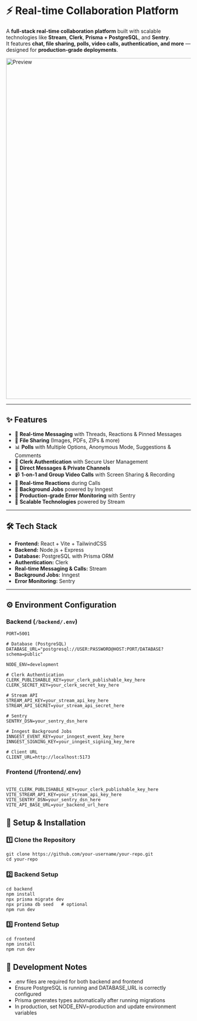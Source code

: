 # ⚡ Real-time Collaboration Platform

A **full-stack real-time collaboration platform** built with scalable technologies like **Stream**, **Clerk**, **Prisma + PostgreSQL**, and **Sentry**.  
It features **chat, file sharing, polls, video calls, authentication, and more** — designed for **production-grade deployments**.

<img width="1601" height="928" alt="Preview" src="https://github.com/user-attachments/assets/603d599b-55bd-4dcf-aa41-643d387f182d" />

---

## ✨ Features
- 💬 **Real-time Messaging** with Threads, Reactions & Pinned Messages  
- 📂 **File Sharing** (Images, PDFs, ZIPs & more)  
- 📊 **Polls** with Multiple Options, Anonymous Mode, Suggestions & Comments  
- 🔐 **Clerk Authentication** with Secure User Management  
- 📨 **Direct Messages & Private Channels**  
- 📹 **1-on-1 and Group Video Calls** with Screen Sharing & Recording  
- 🎉 **Real-time Reactions** during Calls  
- 🔧 **Background Jobs** powered by Inngest  
- 🚨 **Production-grade Error Monitoring** with Sentry  
- 🎯 **Scalable Technologies** powered by Stream  

---

## 🛠 Tech Stack
- **Frontend:** React + Vite + TailwindCSS  
- **Backend:** Node.js + Express  
- **Database:** PostgreSQL with Prisma ORM  
- **Authentication:** Clerk  
- **Real-time Messaging & Calls:** Stream  
- **Background Jobs:** Inngest  
- **Error Monitoring:** Sentry  

---

## ⚙️ Environment Configuration

### Backend (`/backend/.env`)
```env
PORT=5001

# Database (PostgreSQL)
DATABASE_URL="postgresql://USER:PASSWORD@HOST:PORT/DATABASE?schema=public"

NODE_ENV=development

# Clerk Authentication
CLERK_PUBLISHABLE_KEY=your_clerk_publishable_key_here
CLERK_SECRET_KEY=your_clerk_secret_key_here

# Stream API
STREAM_API_KEY=your_stream_api_key_here
STREAM_API_SECRET=your_stream_api_secret_here

# Sentry
SENTRY_DSN=your_sentry_dsn_here

# Inngest Background Jobs
INNGEST_EVENT_KEY=your_inngest_event_key_here
INNGEST_SIGNING_KEY=your_inngest_signing_key_here

# Client URL
CLIENT_URL=http://localhost:5173
```

### Frontend (/frontend/.env)
```env

VITE_CLERK_PUBLISHABLE_KEY=your_clerk_publishable_key_here
VITE_STREAM_API_KEY=your_stream_api_key_here
VITE_SENTRY_DSN=your_sentry_dsn_here
VITE_API_BASE_URL=your_backend_url_here

```

## 🚀 Setup & Installation

### 1️⃣ Clone the Repository

```env
git clone https://github.com/your-username/your-repo.git
cd your-repo

```

### 2️⃣ Backend Setup

```env
cd backend
npm install
npx prisma migrate dev
npx prisma db seed   # optional
npm run dev

```

### 3️⃣ Frontend Setup
```env
cd frontend
npm install
npm run dev
```


## 🧪 Development Notes

- .env files are required for both backend and frontend
- Ensure PostgreSQL is running and DATABASE_URL is correctly configured
- Prisma generates types automatically after running migrations
- In production, set NODE_ENV=production and update environment variables